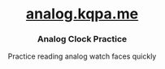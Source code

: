 <div align="center">

# [analog.kqpa.me](https://analog.kqpa.me)

### Analog Clock Practice
Practice reading analog watch faces quickly

</div>
